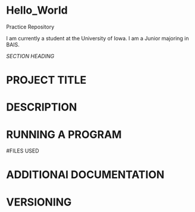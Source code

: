 # Hello_World
Practice Repository

I am currently a student at the University of Iowa. I am a Junior majoring in BAIS.

*SECTION HEADING* 
# PROJECT TITLE
# DESCRIPTION
# RUNNING A PROGRAM
#FILES USED
# ADDITIONAl DOCUMENTATION
# VERSIONING
